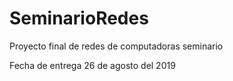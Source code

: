 # SeminarioRedes
Proyecto final de redes de computadoras seminario 

Fecha de entrega 26 de agosto del 2019
